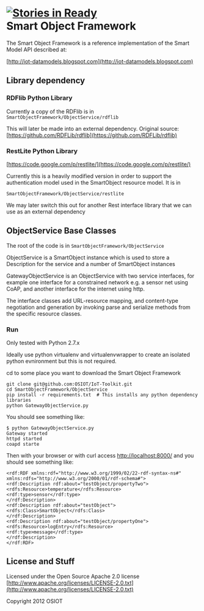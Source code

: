 [![Stories in Ready](http://badge.waffle.io/osiot/IoT-Toolkit.png)](http://waffle.io/osiot/IoT-Toolkit)  
Smart Object Framework
==========================

The Smart Object Framework is a reference 
implementation of the Smart Model API described at:

[http://iot-datamodels.blogspot.com](http://iot-datamodels.blogspot.com)

## Library dependency

### RDFlib Python Library

Currently a copy of the RDFlib is in ```SmartObjectFramework/ObjectService/rdflib```

This will later be made into an external dependency. Original source:
[https://github.com/RDFLib/rdflib](https://github.com/RDFLib/rdflib)

### RestLite Python Library

[https://code.google.com/p/restlite/](https://code.google.com/p/restlite/)

Currently this is a heavily modified version in order to support the
authentication model used in the SmartObject resource model. It is in

```
SmartObjectFramework/ObjectService/restlite
```

We may later switch this out for another Rest interface library that
we can use as an external dependency

## ObjectService Base Classes

The root of the code is in ```SmartObjectFramework/ObjectService```

ObjectService is a SmartObject instance which is used to store a 
Description for the service and a number of SmartObject instances

GatewayObjectService is an ObjectService with two service interfaces, for example 
one interface for a constrained network e.g. a sensor net using CoAP, and 
another interface for the internet using http.

The interface classes add URL-resource mapping, and content-type negotiation 
and generation by invoking parse and serialize methods from the specific 
resource classes.

### Run

Only tested with Python 2.7.x

Ideally use python virtualenv and virtualenvwrapper to create an
isolated python evnironment but this is not required.

cd to some place you want to download the Smart Object Framework

```
git clone git@github.com:OSIOT/IoT-Toolkit.git
cd SmartObjectFramework/ObjectService
pip install -r requirements.txt  # This installs any python dependency libraries
python GatewayObjectService.py

```

You should see something like:

```
$ python GatewayObjectService.py
Gateway started
httpd started
coapd starte
```

Then with your browser or with curl access [http://localhost:8000/](http://localhost:8000/)
and you should see something like:

```
<rdf:RDF xmlns:rdf="http://www.w3.org/1999/02/22-rdf-syntax-ns#" xmlns:rdfs="http://www.w3.org/2000/01/rdf-schema#">
<rdf:Description rdf:about="testObject/propertyTwo">
<rdfs:Resource>temperature</rdfs:Resource>
<rdf:type>sensor</rdf:type>
</rdf:Description>
<rdf:Description rdf:about="testObject">
<rdfs:Class>SmartObject</rdfs:Class>
</rdf:Description>
<rdf:Description rdf:about="testObject/propertyOne">
<rdfs:Resource>logEntry</rdfs:Resource>
<rdf:type>message</rdf:type>
</rdf:Description>
</rdf:RDF>
```

## License and Stuff

Licensed under the Open Source Apache 2.0 license 
[http://www.apache.org/licenses/LICENSE-2.0.txt](http://www.apache.org/licenses/LICENSE-2.0.txt)

Copyright 2012 OSIOT

